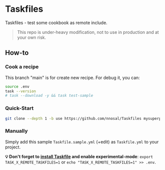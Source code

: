 # Taskfiles

Taskfiles - test some cookbook as remote include.

> This repo is under-heavy modification, not to use in production and at your own risk.

## How-to

### Cook a recipe

This branch "main" is for create new recipe. For debug it, you can:

```bash
source .env
task --version
# task --download -y && task test-sample
```

### Quick-Start

```bash
git clone --depth 1 -b use https://github.com/nnosal/Taskfiles mysuperproject
```

### Manually

Simply add this sample `Taskfile.sample.yml` (+edit) as `Taskfile.yml` to your project. 

**💡 Don't forget to [install Taskfile](https://taskfile.dev/installation/) and enable experimental-mode**: `export TASK_X_REMOTE_TASKFILES=1` or `echo "TASK_X_REMOTE_TASKFILES=1" >> .env`.
